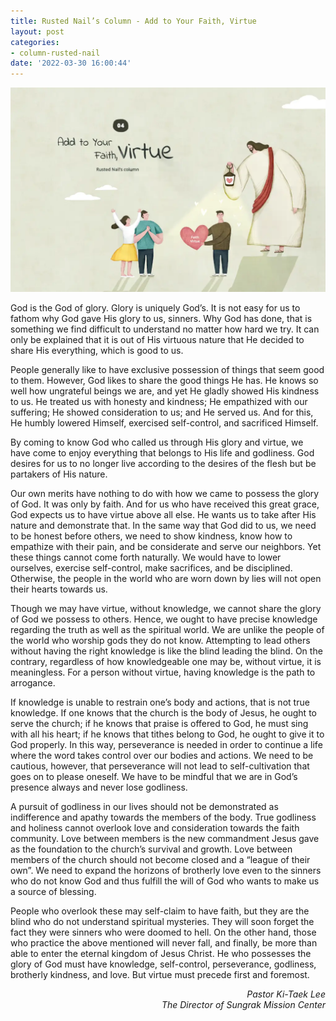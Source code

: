 ```yaml
---
title: Rusted Nail’s Column - Add to Your Faith, Virtue
layout: post
categories:
- column-rusted-nail
date: '2022-03-30 16:00:44'
---
```


![Rusted Nail’s Column - Add to Your Faith, Virtue](/assets/4-0.webp)

God is the God of glory. Glory is uniquely God’s. It is not easy for us to fathom why God gave His glory to us, sinners. Why God has done, that is something we find difficult to understand no matter how hard we try. It can only be explained that it is out of His virtuous nature that He decided to share His everything, which is good to us.

People generally like to have exclusive possession of things that seem good to them. However, God likes to share the good things He has. He knows so well how ungrateful beings we are, and yet He gladly showed His kindness to us. He treated us with honesty and kindness; He empathized with our suffering; He showed consideration to us; and He served us. And for this, He humbly lowered Himself, exercised self-control, and sacrificed Himself.

By coming to know God who called us through His glory and virtue, we have come to enjoy everything that belongs to His life and godliness. God desires for us to no longer live according to the desires of the flesh but be partakers of His nature.

Our own merits have nothing to do with how we came to possess the glory of God. It was only by faith. And for us who have received this great grace, God expects us to have virtue above all else. He wants us to take after His nature and demonstrate that. In the same way that God did to us, we need to be honest before others, we need to show kindness, know how to empathize with their pain, and be considerate and serve our neighbors. Yet these things cannot come forth naturally. We would have to lower ourselves, exercise self-control, make sacrifices, and be disciplined. Otherwise, the people in the world who are worn down by lies will not open their hearts towards us.

Though we may have virtue, without knowledge, we cannot share the glory of God we possess to others. Hence, we ought to have precise knowledge regarding the truth as well as the spiritual world. We are unlike the people of the world who worship gods they do not know. Attempting to lead others without having the right knowledge is like the blind leading the blind. On the contrary, regardless of how knowledgeable one may be, without virtue, it is meaningless. For a person without virtue, having knowledge is the path to arrogance.

If knowledge is unable to restrain one’s body and actions, that is not true knowledge. If one knows that the church is the body of Jesus, he ought to serve the church; if he knows that praise is offered to God, he must sing with all his heart; if he knows that tithes belong to God, he ought to give it to God properly. In this way, perseverance ​is needed in order to continue a life where the word takes control over our bodies and actions. We need to be cautious, however, that perseverance will not lead to self-cultivation that goes on to please oneself. We have to be mindful that we are in God’s presence always and never lose godliness.

A pursuit of godliness in our lives should not be demonstrated as indifference and apathy towards the members of the body. True godliness and holiness cannot overlook love and consideration towards the faith community. Love between members is the new commandment Jesus gave as the foundation to the church’s survival and growth. Love between members of the church should not become closed and a “league of their own”. We need to expand the horizons of brotherly love even to the sinners who do not know God and thus fulfill the will of God who wants to make us a source of blessing.

People who overlook these may self-claim to have faith, but they are the blind who do not understand spiritual mysteries. They will soon forget the fact they were sinners who were doomed to hell. On the other hand, those who practice the above mentioned will never fall, and finally, be more than able to enter the eternal kingdom of Jesus Christ. He who possesses the glory of God must have knowledge, self-control, perseverance, godliness, brotherly kindness, and love. But virtue must precede first and foremost.

<div style="text-align: right"><i>Pastor Ki-Taek Lee</i><br>
	<i>The Director of Sungrak Mission Center</i></div>
